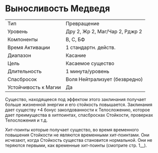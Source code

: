
# Выносливость Медведя

| | |
|---|---|
|Тип|Превращение|
|Уровень| Дру 2, Жр 2, Маг/Чар 2, Рджр 2|
|Компоненты| В, С, БФ|
|Время Активации| 1 стандартн. действ.|
|Диапазон| Касание|
|Цель| Касаемое существо|
|Длительность| 1 минута/уровень|
|Спасбросок| Воля Нейтрализует (безвредно)|
|Устойчивость к Магии| Да|

Существо, находящееся под эффектом этого заклинания получает больше жизненной энергии и его стойкость повышается. Заклинания дает существу +4 бонус заколдованности к Телосложению, которое дает преимущества в хитпоинтах, спасбросках Стойкости, проверках Телосложения и т.д. 

Хит-поинты которые получает существо, во время временного повышения Стойкости не являются временными хит-поинтами. Они исчезают, когда Стойкость существа становится нормальной. Они не теряются первыми, как временные хит-поинты (смотрите стр. 1__).

